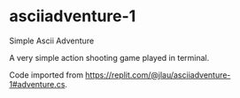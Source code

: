 # asciiadventure-1
Simple Ascii Adventure

A very simple action shooting game played in terminal.

Code imported from https://replit.com/@jlau/asciiadventure-1#adventure.cs.
